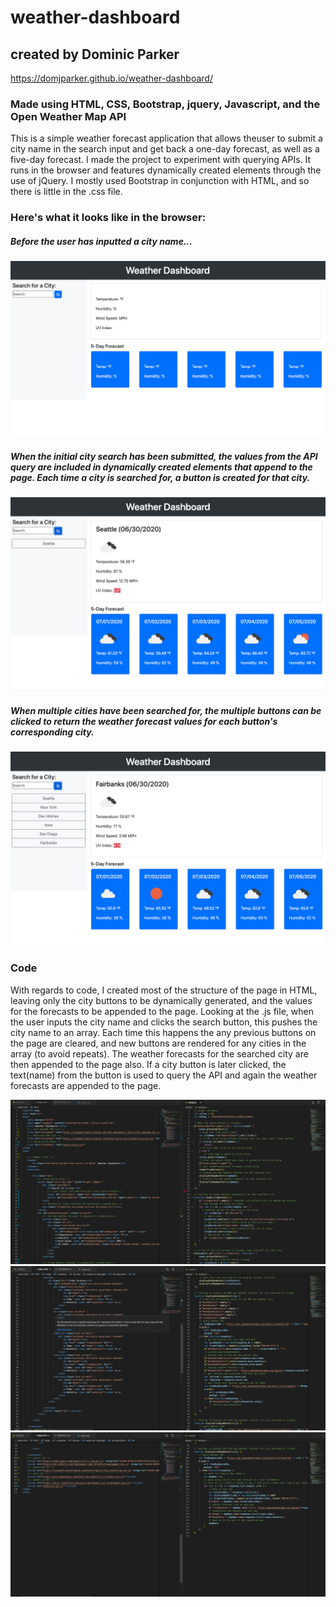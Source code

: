 # weather-dashboard

## created by Dominic Parker
https://domjparker.github.io/weather-dashboard/

### Made using HTML, CSS, Bootstrap, jquery, Javascript, and the Open Weather Map API

This is a simple weather forecast application that allows theuser to submit a city name in the search input and get back a one-day forecast, as well as a five-day forecast. I made the project to experiment with querying APIs. It runs in the browser and features dynamically created elements through the use of jQuery. I mostly used Bootstrap in conjunction with HTML, and so there is little in the .css file.

### Here's what it looks like in the browser:

##### Before the user has inputted a city name...
![Before user has inputted a city...](assets/beforesearch.png)

##### When the initial city search has been submitted, the values from the API query are included in dynamically created elements that append to the page. Each time a city is searched for, a button is created for that city.
![When the initial city search has been submitted...](assets/initialcity.png)

##### When multiple cities have been searched for, the multiple buttons can be clicked to return the weather forecast values for each button's corresponding city.
![When multiple cities have been searched for...](assets/multiplecities.png)


### Code
With regards to code, I created most of the structure of the page in HTML, leaving only the city buttons to be dynamically generated, and the values for the forecasts to be appended to the page.
Looking at the .js file, when the user inputs the city name and clicks the search button, this pushes the city name to an array. Each time this happens the any previous buttons on the page are cleared, and new buttons are rendered for any cities in the array (to avoid repeats). The weather forecasts for the searched city are then appended to the page also. If a city button is later clicked, the text(name) from the button is used to query the API and again the weather forecasts are appended to the page.

![code page one](assets/weatherdashboardcode1.png)
![code page two](assets/weatherdashboardcode2.png)
![code page three](assets/weatherdashboardcode3.png)